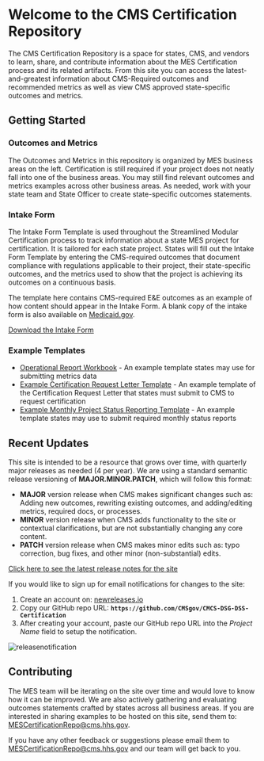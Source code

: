# Welcome to the CMS Certification Repository

The CMS Certification Repository is a space for states, CMS, and vendors to learn, share, and contribute information about the MES Certification process and its related artifacts. From this site you can access the latest-and-greatest information about CMS-Required outcomes and recommended metrics as well as view CMS approved state-specific outcomes and metrics.

## Getting Started

### Outcomes and Metrics

The Outcomes and Metrics in this repository is organized by MES business areas on the left. Certification is still required if your project does not neatly fall into one of the business areas. You may still find relevant outcomes and metrics examples across other business areas. As needed, work with your state team and State Officer to create state-specific outcomes statements.

### Intake Form

The Intake Form Template is used throughout the Streamlined Modular Certification process to track information about a state MES project for certification. It is tailored for each state project. States will fill out the Intake Form Template by entering the CMS-required outcomes that document compliance with regulations applicable to their project, their state-specific outcomes, and the metrics used to show that the project is achieving its outcomes on a continuous basis. 

The template here contains CMS-required E&E outcomes as an example of how content should appear in the Intake Form. A blank copy of the intake form is also available on [Medicaid.gov](https://www.medicaid.gov/medicaid/data-systems/certification/streamlined-modular-certification/index.html).

[Download the Intake Form](https://github.com/CMSgov/CMCS-DSG-DSS-Certification/raw/main/Appendix%20E%20Intake%20Form%20Template.xlsx)

### Example Templates

- [Operational Report Workbook](https://github.com/CMSgov/CMCS-DSG-DSS-Certification/raw/main/Operational%20Report%20Workbook.xlsx) - An example template states may use for submitting metrics data
- [Example Certification Request Letter Template](https://github.com/CMSgov/CMCS-DSG-DSS-Certification/raw/main/SMC%20Certification%20Request%20Letter%20Template.docx) - An example template of the Certification Request Letter that states must submit to CMS to request certification 
- [Example Monthly Project Status Reporting Template](https://github.com/CMSgov/CMCS-DSG-DSS-Certification/raw/main/Streamlined%20Modular%20Certification%20Required%20Monthly%20Project%20Status%20Report%20Example%20Template.docx) - An example template states may use to submit required monthly status reports

## Recent Updates

This site is intended to be a resource that grows over time, with quarterly major releases as needed (4 per year). We are using a standard semantic release versioning of **MAJOR.MINOR.PATCH**, which will follow this format:

- **MAJOR** version release when CMS makes significant changes such as: Adding new outcomes, rewriting existing outcomes, and adding/editing metrics, required docs, or processes.
- **MINOR** version release when CMS adds functionality to the site or contextual clarifications, but are not substantially changing any core content.
- **PATCH** version release when CMS makes minor edits such as: typo correction, bug fixes, and other minor (non-substantial) edits.

[Click here to see the latest release notes for the site](https://github.com/CMSgov/CMCS-DSG-DSS-Certification/releases)

If you would like to sign up for email notifications for changes to the site: 
1. Create an account on: [newreleases.io](https://newreleases.io/)
2. Copy our GitHub repo URL: **`https://github.com/CMSgov/CMCS-DSG-DSS-Certification`** 
3. After creating your account, paste our GitHub repo URL into the _Project Name_ field to setup the notification.

![releasenotification](https://user-images.githubusercontent.com/34281281/169134714-cfe37ea4-0d30-428a-91cf-3cd6dfc11ab4.gif)

## Contributing
The MES team will be iterating on the site over time and would love to know how it can be improved. We are also actively gathering and evaluating outcomes statements crafted by states across all business areas. If you are interested in sharing examples to be hosted on this site, send them to: <MESCertificationRepo@cms.hhs.gov>. 

If you have any other feedback or suggestions please email them to <MESCertificationRepo@cms.hhs.gov> and our team will get back to you.
